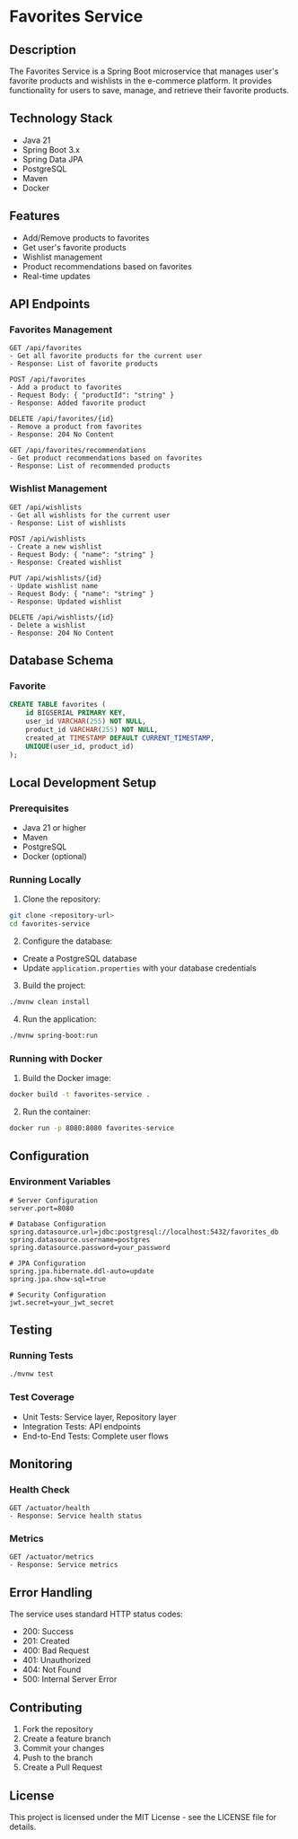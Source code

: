 # Favorites Service

## Description
The Favorites Service is a Spring Boot microservice that manages user's favorite products and wishlists in the e-commerce platform. It provides functionality for users to save, manage, and retrieve their favorite products.

## Technology Stack
- Java 21
- Spring Boot 3.x
- Spring Data JPA
- PostgreSQL
- Maven
- Docker

## Features
- Add/Remove products to favorites
- Get user's favorite products
- Wishlist management
- Product recommendations based on favorites
- Real-time updates

## API Endpoints

### Favorites Management
```
GET /api/favorites
- Get all favorite products for the current user
- Response: List of favorite products

POST /api/favorites
- Add a product to favorites
- Request Body: { "productId": "string" }
- Response: Added favorite product

DELETE /api/favorites/{id}
- Remove a product from favorites
- Response: 204 No Content

GET /api/favorites/recommendations
- Get product recommendations based on favorites
- Response: List of recommended products
```

### Wishlist Management
```
GET /api/wishlists
- Get all wishlists for the current user
- Response: List of wishlists

POST /api/wishlists
- Create a new wishlist
- Request Body: { "name": "string" }
- Response: Created wishlist

PUT /api/wishlists/{id}
- Update wishlist name
- Request Body: { "name": "string" }
- Response: Updated wishlist

DELETE /api/wishlists/{id}
- Delete a wishlist
- Response: 204 No Content
```

## Database Schema

### Favorite
```sql
CREATE TABLE favorites (
    id BIGSERIAL PRIMARY KEY,
    user_id VARCHAR(255) NOT NULL,
    product_id VARCHAR(255) NOT NULL,
    created_at TIMESTAMP DEFAULT CURRENT_TIMESTAMP,
    UNIQUE(user_id, product_id)
);
```



## Local Development Setup

### Prerequisites
- Java 21 or higher
- Maven
- PostgreSQL
- Docker (optional)

### Running Locally

1. Clone the repository:
```bash
git clone <repository-url>
cd favorites-service
```

2. Configure the database:
- Create a PostgreSQL database
- Update `application.properties` with your database credentials

3. Build the project:
```bash
./mvnw clean install
```

4. Run the application:
```bash
./mvnw spring-boot:run
```

### Running with Docker

1. Build the Docker image:
```bash
docker build -t favorites-service .
```

2. Run the container:
```bash
docker run -p 8080:8080 favorites-service
```

## Configuration

### Environment Variables
```properties
# Server Configuration
server.port=8080

# Database Configuration
spring.datasource.url=jdbc:postgresql://localhost:5432/favorites_db
spring.datasource.username=postgres
spring.datasource.password=your_password

# JPA Configuration
spring.jpa.hibernate.ddl-auto=update
spring.jpa.show-sql=true

# Security Configuration
jwt.secret=your_jwt_secret
```

## Testing

### Running Tests
```bash
./mvnw test
```

### Test Coverage
- Unit Tests: Service layer, Repository layer
- Integration Tests: API endpoints
- End-to-End Tests: Complete user flows

## Monitoring

### Health Check
```
GET /actuator/health
- Response: Service health status
```

### Metrics
```
GET /actuator/metrics
- Response: Service metrics
```

## Error Handling

The service uses standard HTTP status codes:
- 200: Success
- 201: Created
- 400: Bad Request
- 401: Unauthorized
- 404: Not Found
- 500: Internal Server Error

## Contributing

1. Fork the repository
2. Create a feature branch
3. Commit your changes
4. Push to the branch
5. Create a Pull Request

## License
This project is licensed under the MIT License - see the LICENSE file for details. 